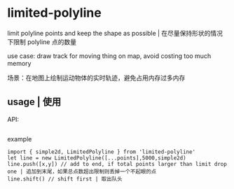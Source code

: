 # limited-polyline
limit polyline points and keep the shape as possible | 在尽量保持形状的情况下限制 polyline 点的数量

use case: draw track for moving thing on map, avoid costing too much memory

场景：在地图上绘制运动物体的实时轨迹，避免占用内存过多内存

## usage | 使用

API:
```
```

example
```
import { simple2d, LimitedPolyline } from 'limited-polyline'
let line = new LimitedPolyline([...points],5000,simple2d)
line.push([x,y]) // add to end, if total points larger than limit drop one | 追加到末尾，如果总点数超出限制则丢掉一个不起眼的点
line.shift() // shift first | 取出队头

```
